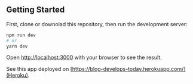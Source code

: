 ## Getting Started

First, clone or downolad this repository, then run the development server:

```bash
npm run dev
# or
yarn dev
```

Open [http://localhost:3000](http://localhost:3000) with your browser to see the result.

See this app deployed on [https://blog-develops-today.herokuapp.com/](Heroku).

